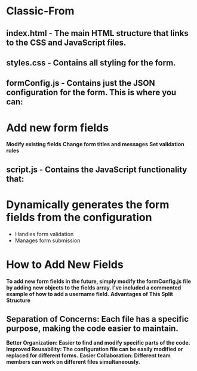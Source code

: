 # Classic-From

## index.html - The main HTML structure that links to the CSS and JavaScript files.
## styles.css - Contains all styling for the form.
## formConfig.js - Contains just the JSON configuration for the form. This is where you can:

# Add new form fields
**Modify existing fields**
**Change form titles and messages**
**Set validation rules**


## script.js - Contains the JavaScript functionality that:

# Dynamically generates the form fields from the configuration
- Handles form validation
- Manages form submission



# How to Add New Fields
__To add new form fields in the future, simply modify the formConfig.js file by adding new objects to the__ __fields array. I've included a commented example of how to add a username field.__
__Advantages of This Split Structure__

## Separation of Concerns: Each file has a specific purpose, making the code easier to maintain.
__Better Organization: Easier to find and modify specific parts of the code.__
__Improved Reusability: The configuration file can be easily modified or replaced for different forms.__
__Easier Collaboration: Different team members can work on different files simultaneously.__